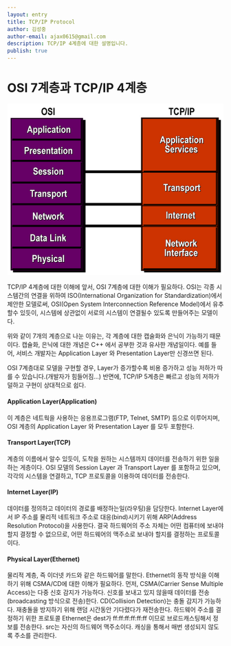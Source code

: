 ```yaml
---
layout: entry
title: TCP/IP Protocol
author: 김성중
author-email: ajax0615@gmail.com
description: TCP/IP 4계층에 대한 설명입니다.
publish: true
---
```


# OSI 7계층과 TCP/IP 4계층

![OSI_TCP_IP](/img/2016/01/01/osi_tcpip.jpg "OSI_TCP_IP")

TCP/IP 4계층에 대한 이해에 앞서, OSI 7계층에 대한 이해가 필요하다. OSI는 각종 시스템간의 연결을 위하여 ISO(International Organization for Standardization)에서 제안한 모델로써, OSI(Open System Interconnection Reference Model)에서 유추할수 있듯이, 시스템에 상관없이 서로의 시스템이 연결될수 있도록 만들어주는 모델이다.

위와 같이 7개의 계층으로 나눈 이유는, 각 계층에 대한 캡술화와 은닉이 가능하기 때문이다. 캡슐화, 은닉에 대한 개념은 C++ 에서 공부한 것과 유사한 개념일이다. 예를 들어, 서비스 개발자는 Application Layer 와 Presentation Layer만 신경쓰면 된다.

OSI 7계층대로 모델을 구현할 경우, Layer가 증가할수록 비용 증가하고 성능 저하가 따를 수 있습니다.(개발자가 힘들어짐...) 반면에, TCP/IP 5계층은 빠르고 성능의 저하가 덜하고 구현이 상대적으로 쉽다.

#### Application Layer(Application)
이 계층은 네트웍을 사용하는 응용프로그램(FTP, Telnet, SMTP) 등으로 이루어지며, OSI 계층의 Application Layer 와 Presentation Layer 를 모두 포함한다.

#### Transport Layer(TCP)
계층의 이름에서 알수 있듯이, 도착을 원하는 시스템까지 데이터를 전송하기 위한 일을 하는 게층이다. OSI 모델의 Session Layer 과 Transport Layer 를 포함하고 있으며, 각각의 시스템을 연결하고, TCP 프로토콜을 이용하여 데이터를 전송한다.

#### Internet Layer(IP)
데이터를 정의하고 데이터의 경로를 배정하는일(라우팅)을 담당한다. Internet Layer에서 IP 주소를 물리적 네트워크 주소로 대응(bind)시키기 위해 ARP(Address Resolution Protocol)을 사용한다. 결국 하드웨어의 주소 자체는 어떤 컴퓨터에 보내야 할지 결정할 수 없으므로, 어떤 하드웨어의 맥주소로 보내야 할지를 결정하는 프로토콜이다.

#### Physical Layer(Ethernet)
물리적 계층, 즉 이더넷 카드와 같은 하드웨어를 말한다. Ethernet의 동작 방식을 이해하기 위해 CSMA/CD에 대한 이해가 필요하다. 먼저, CSMA(Carrier Sense Multiple Access)는 다중 신호 감지가 가능하다. 신호를 보내고 있지 않을때 데이터를 전송(broadcasting 방식으로 전송)한다. CD(Collision Detection)는 충돌 감지가 가능하다. 재충돌을 방지하기 위해 랜덤 시간동안 기다렸다가 재전송한다. 하드웨어 주소를 결정하기 위한 프로토콜 Ethernet은 dest가 ff:ff:ff:ff:ff:ff 이므로 브로드캐스팅해서 정보를 전송한다. src는 자신의 하드웨어 맥주소이다. 캐싱을 통해서 매번 생성되지 않도록 주소를 관리한다.
